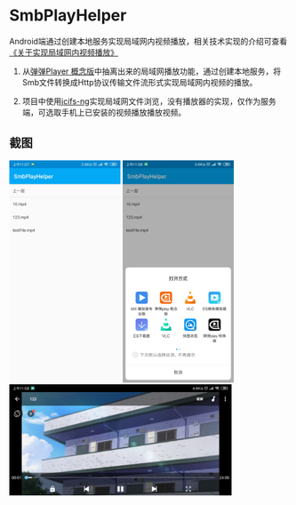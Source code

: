 # SmbPlayHelper #

Android端通过创建本地服务实现局域网内视频播放，相关技术实现的介绍可查看[《关于实现局域网内视频播放》](https://xyoye.github.io/2019/07/25/2019-7-25-%E5%85%B3%E4%BA%8E%E5%AE%9E%E7%8E%B0%E5%B1%80%E5%9F%9F%E7%BD%91%E5%86%85%E8%A7%86%E9%A2%91%E6%92%AD%E6%94%BE/)

1. 从[弹弹Player 概念版](https://github.com/xyoye/DanDanPlayForAndroid)中抽离出来的局域网播放功能，通过创建本地服务，将Smb文件转换成Http协议传输文件流形式实现局域网内视频的播放。

2. 项目中使用[jcifs-ng](https://github.com/AgNO3/jcifs-ng)实现局域网文件浏览，没有播放器的实现，仅作为服务端，可选取手机上已安装的视频播放播放视频。

## 截图 ##

<div>
	<img src="https://github.com/xyoye/SmbPlayHelper/blob/master/Screenshot/Screenshot_01.jpg" width="200px">
	<img src="https://github.com/xyoye/SmbPlayHelper/blob/master/Screenshot/Screenshot_02.jpg" width="200px">
	<img src="https://github.com/xyoye/SmbPlayHelper/blob/master/Screenshot/Screenshot_03.jpg" align="top" height="200px">
</div>
